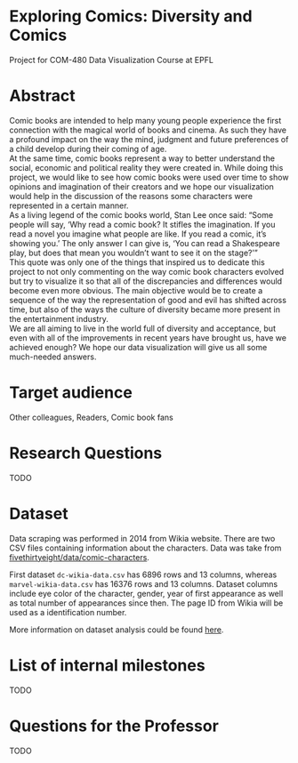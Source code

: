 # Exploring Comics: Diversity and Comics
Project for COM-480 Data Visualization Course at EPFL

# Abstract
Comic books are intended to help many young people experience the first connection with the magical world of books and cinema. As such they have a profound impact on the way the mind, judgment and future preferences of a child develop during their coming of age.  
At the same time, comic books represent a way to better understand the social, economic and political reality they were created in.     While doing this project, we would like to see how comic books were used over time to show opinions and imagination of their creators and we hope our visualization would help in the discussion of the reasons some characters were represented in a certain manner.  
As a living legend of the comic books world, Stan Lee once said: “Some people will say, ‘Why read a comic book? It stifles the imagination. If you read a novel you imagine what people are like. If you read a comic, it’s showing you.’ The only answer I can give is, ‘You can read a Shakespeare play, but does that mean you wouldn’t want to see it on the stage?’”  
This quote was only one of the things that inspired us to dedicate this project to not only commenting on the way comic book characters evolved but try to visualize it so that all of the discrepancies and differences would become even more obvious. The main objective would be to create a sequence of the way the representation of good and evil has shifted across time, but also of the ways the culture of diversity became more present in the entertainment industry.  
We are all aiming to live in the world full of diversity and acceptance, but even with all of the improvements in recent years have brought us, have we achieved enough? We hope our data visualization will give us all some much-needed answers.

# Target audience
Other colleagues, Readers, Comic book fans

# Research Questions
TODO

# Dataset
Data scraping was performed in 2014 from Wikia website. There are two CSV files containing information about the characters. Data was take from [fivethirtyeight/data/comic-characters](https://github.com/fivethirtyeight/data/tree/master/comic-characters).  

First dataset `dc-wikia-data.csv` has 6896 rows and 13 columns, whereas `marvel-wikia-data.csv` has 16376 rows and 13 columns. Dataset columns include eye color of the character, gender, year of first appearance as well as total number of appearances since then. The page ID from Wikia will be used as a identification number.  

More information on dataset analysis could be found [here](http://nbviewer.jupyter.org/github/ExploringComics/ExploringComics.github.io/blob/master/notebooks/DataAnalysis.ipynb).

# List of internal milestones
TODO

# Questions for the Professor
TODO

